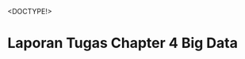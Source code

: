 <DOCTYPE!>
<html lang="id">
  <body>
    <h1> Laporan Tugas Chapter 4 Big Data</h1>
  </body>
</html>
